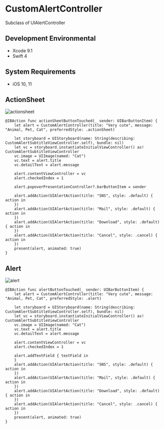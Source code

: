 # CustomAlertController

Subclass of UIAlertController

## Development Environmental
+ Xcode 9.1
+ Swift 4

## System Requirements
+ iOS 10, 11

## ActionSheet

![actionsheet](https://user-images.githubusercontent.com/30063975/37509256-f96753f4-2939-11e8-818b-10e71dcfe680.jpg)

    @IBAction func actionSheetButtonTouched(_ sender: UIBarButtonItem) {
        let alert = CustomAlertController(title: "Very cute", message: "Animal, Pet, Cat", preferredStyle: .actionSheet)
        
        let storyboard = UIStoryboard(name: String(describing: CustomAlertSubtitleViewController.self), bundle: nil)
        let vc = storyboard.instantiateInitialViewController() as! CustomAlertSubtitleViewController
        vc.image = UIImage(named: "Cat")
        vc.text = alert.title
        vc.detailText = alert.message
        
        alert.contentViewController = vc
        alert.checkedIndex = 1
        
        alert.popoverPresentationController?.barButtonItem = sender
        
        alert.addAction(UIAlertAction(title: "SNS", style: .default) { action in
        })
        alert.addAction(UIAlertAction(title: "Mail", style: .default) { action in
        })
        alert.addAction(UIAlertAction(title: "Download", style: .default) { action in
        })
        alert.addAction(UIAlertAction(title: "Cancel", style: .cancel) { action in
        })
        present(alert, animated: true)
    }

## Alert

![alert](https://user-images.githubusercontent.com/30063975/37509257-f997f130-2939-11e8-839e-6cd88f8afb2a.jpg)

    @IBAction func alertButtonTouched(_ sender: UIBarButtonItem) {
        let alert = CustomAlertController(title: "Very cute", message: "Animal, Pet, Cat", preferredStyle: .alert)
        
        let storyboard = UIStoryboard(name: String(describing: CustomAlertSubtitleViewController.self), bundle: nil)
        let vc = storyboard.instantiateInitialViewController() as! CustomAlertSubtitleViewController
        vc.image = UIImage(named: "Cat")
        vc.text = alert.title
        vc.detailText = alert.message
        
        alert.contentViewController = vc
        alert.checkedIndex = 1
        
        alert.addTextField { textField in
        }
        alert.addAction(UIAlertAction(title: "SNS", style: .default) { action in
        })
        alert.addAction(UIAlertAction(title: "Mail", style: .default) { action in
        })
        alert.addAction(UIAlertAction(title: "Download", style: .default) { action in
        })
        alert.addAction(UIAlertAction(title: "Cancel", style: .cancel) { action in
        })
        present(alert, animated: true)
    }
